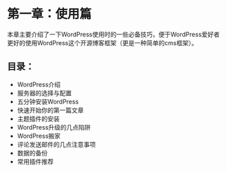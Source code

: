 第一章：使用篇
===
本章主要介绍了一下WordPress使用时的一些必备技巧，便于WordPress爱好者更好的使用WordPress这个开源博客框架（更是一种简单的cms框架）。

目录：
---
* WordPress介绍
* 服务器的选择与配置
* 五分钟安装WordPress
* 快速开始你的第一篇文章
* 主题插件的安装
* WordPress升级的几点陷阱
* WordPress搬家
* 评论发送邮件的几点注意事项
* 数据的备份
* 常用插件推荐